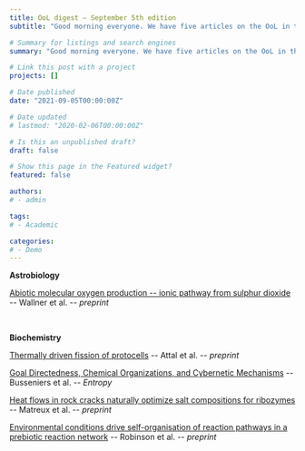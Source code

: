 ```yaml
---
title: OoL digest — September 5th edition
subtitle: "Good morning everyone. We have five articles on the OoL in this week’s digest. In astrobiology, Wallner reports on an abiotic pathway for $O_2$ production that could be a major source in exoplanetary atmospheres. In biochemistry, Attal suggests a temperature-driven mechanism for protocell fission, Busseniers suggests a new model called Chemical Organization Theory to account for prebiotic network formation, Matreux analyzes ion balancing mechanisms that promote RNA folding, and Robinson examines self-organization processes through varying environmental conditions. Enjoy!"

# Summary for listings and search engines
summary: "Good morning everyone. We have five articles on the OoL in this week’s digest. In astrobiology, Wallner reports on an abiotic pathway for $O_2$ production that could be a major source in exoplanetary atmospheres. In biochemistry, Attal suggests a temperature-driven mechanism for protocell fission, Busseniers suggests a new model called Chemical Organization Theory to account for prebiotic network formation, Matreux analyzes ion balancing mechanisms that promote RNA folding, and Robinson examines self-organization processes through varying environmental conditions. Enjoy!"

# Link this post with a project
projects: []

# Date published
date: "2021-09-05T00:00:00Z"

# Date updated
# lastmod: "2020-02-06T00:00:00Z"

# Is this an unpublished draft?
draft: false

# Show this page in the Featured widget?
featured: false

authors:
# - admin

tags:
# - Academic

categories:
# - Demo
---
```


**Astrobiology**

[Abiotic molecular oxygen production -- ionic pathway from sulphur dioxide](http://arxiv.org/abs/2108.12672) -- Wallner et al. -- *preprint*

<br>

**Biochemistry**

[Thermally driven fission of protocells](https://doi.org/10.1016/j.bpj.2021.08.020) -- Attal et al. -- *preprint*

[Goal Directedness, Chemical Organizations, and Cybernetic Mechanisms](https://doi.org/10.3390/e23081039) -- Busseniers et al. -- *Entropy*

[Heat flows in rock cracks naturally optimize salt compositions for ribozymes](https://doi.org/10.1038/s41557-021-00772-5) -- Matreux et al. -- *preprint*

[Environmental conditions drive self-organisation of reaction pathways in a prebiotic reaction network](https://doi.org/10.21203/rs.3.rs-775456/v1) -- Robinson et al. -- *preprint*
